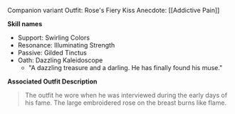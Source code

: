 Companion variant
Outfit: Rose's Fiery Kiss
Anecdote: [[Addictive Pain]]

**Skill names**
* Support: Swirling Colors
* Resonance: Illuminating Strength
* Passive: Gilded Tinctus
* Oath: Dazzling Kaleidoscope
	* "A dazzling treasure and a darling. He has finally found his muse."

**Associated Outfit Description**
> The outfit he wore when he was interviewed during the early days of his fame. The large embroidered rose on the breast burns like flame.